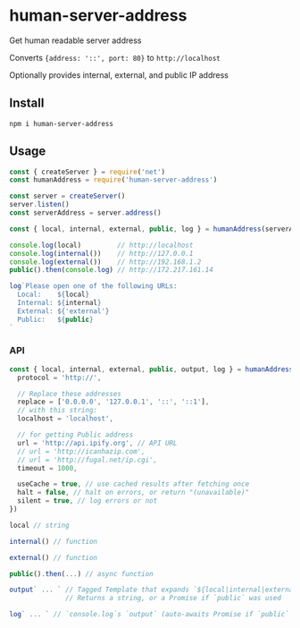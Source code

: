 # human-server-address

Get human readable server address

Converts `{address: '::', port: 80}` to `http://localhost`

Optionally provides internal, external, and public IP address

## Install

```
npm i human-server-address
```

## Usage

```js
const { createServer } = require('net')
const humanAddress = require('human-server-address')

const server = createServer()
server.listen()
const serverAddress = server.address()

const { local, internal, external, public, log } = humanAddress(serverAddress)

console.log(local)         // http://localhost
console.log(internal())    // http://127.0.0.1
console.log(external())    // http://192.168.1.2
public().then(console.log) // http://172.217.161.14

log`Please open one of the following URLs:
  Local:    ${local}
  Internal: ${internal}
  External: ${'external'}
  Public:   ${public}
`
```
### API

```js
const { local, internal, external, public, output, log } = humanAddress(server.address(), {
  protocol = 'http://',

  // Replace these addresses
  replace = ['0.0.0.0', '127.0.0.1', '::', '::1'],
  // with this string:
  localhost = 'localhost',

  // for getting Public address
  url = 'http://api.ipify.org', // API URL
  // url = 'http://icanhazip.com',
  // url = 'http://fugal.net/ip.cgi',
  timeout = 1000,

  useCache = true, // use cached results after fetching once
  halt = false, // halt on errors, or return "(unavailable)"
  silent = true, // log errors or not
})
```
```js
local // string
```
```js
internal() // function
```
```js
external() // function
```
```js
public().then(...) // async function
```
```js
output` ... ` // Tagged Template that expands `${local|internal|external|public}`
              // Returns a string, or a Promise if `public` was used
```
```js
log` ... ` // `console.log`s `output` (auto-awaits Promise if `public` was used)
```
